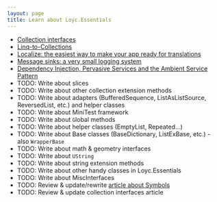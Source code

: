 ```yaml
---
layout: page
title: Learn about Loyc.Essentials
---
```


- [Collection interfaces](http://loyc.net/2014/using-loycessentials-collection.html)
- [Linq-to-Collections](linq-to-lists.html)
- [Localize: the easiest way to make your app ready for translations](localize.html)
- [Message sinks: a very small logging system](localize.html)
- [Dependency Injection, Pervasive Services and the Ambient Service Pattern](ambient-service-pattern.html)
- TODO: Write about slices 
- TODO: Write about other collection extension methods
- TODO: Write about adapters (BufferedSequence, ListAsListSource, ReversedList, etc.) and helper classes
- TODO: Write about MiniTest framework
- TODO: Write about `G`lobal methods
- TODO: Write about helper classes (EmptyList, Repeated...)
- TODO: Write about Base classes (BaseDictionary, ListExBase, etc.) - also `WrapperBase`
- TODO: Write about math & geometry interfaces
- TODO: Write about `UString`
- TODO: Write about string extension methods
- TODO: Write about other handy classes in Loyc.Essentials
- TODO: Write about MiscInterfaces
- TODO: Review & update/rewrite [article about Symbols](https://www.codeproject.com/Articles/34753/Symbols-as-extensible-enums)
- TODO: Review & update collection interfaces article
